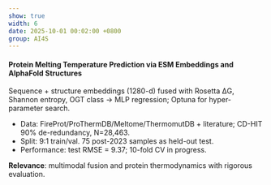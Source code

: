 ```yaml
---
show: true
width: 6
date: 2025-10-01 00:02:00 +0800
group: AI4S
---
```


<div class="p-4">
  <h4 class="mb-1">Protein Melting Temperature Prediction via ESM Embeddings and AlphaFold Structures</h4>
  <p class="text-muted mb-2">Sequence + structure embeddings (1280-d) fused with Rosetta ΔG, Shannon entropy, OGT class → MLP regression; Optuna for hyper-parameter search.</p>
  <ul class="mb-2">
    <li>Data: FireProt/ProThermDB/Meltome/ThermomutDB + literature; CD-HIT 90% de-redundancy, N=28,463.</li>
    <li>Split: 9:1 train/val. 75 post-2023 samples as held-out test.</li>
    <li>Performance: test RMSE = 9.37; 10-fold CV in progress.</li>
  </ul>
  <p class="mb-0"><strong>Relevance</strong>: multimodal fusion and protein thermodynamics with rigorous evaluation.</p>
  <!-- <a href="https://github.com/YourRepo" target="_blank">Code</a> -->
</div>
